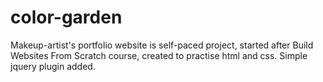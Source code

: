 # color-garden
Makeup-artist's portfolio website is self-paced project, started after Build Websites From Scratch course, created to practise html and css. Simple jquery plugin added.
